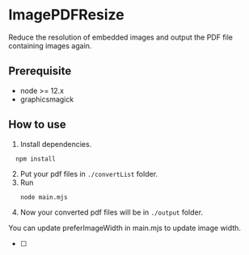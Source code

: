 # ImagePDFResize

Reduce the resolution of embedded images and output the PDF file containing images again.

## Prerequisite

- node >= 12.x
- graphicsmagick

## How to use

1. Install dependencies.

```
  npm install
```

2. Put your pdf files in `./convertList` folder.
3. Run
   ```
   node main.mjs
   ```
4. Now your converted pdf files will be in `./output` folder.

You can update preferImageWidth in main.mjs to update image width.

* [ ]
